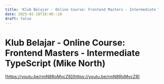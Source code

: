 ```yaml
---
title: 'Klub Belajar - Online Course: Frontend Masters - Intermediate TypeScript (Mike North)'
date: 2025-02-18T18:40::10
draft: false
---
```


# Klub Belajar - Online Course: Frontend Masters - Intermediate TypeScript (Mike North)

[https://youtu.be/rmN8RoMvcZ8](https://youtu.be/rmN8RoMvcZ8)
